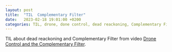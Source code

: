 ```yaml
---
layout: post
title:  "TIL  Complementary Filter"
date:   2023-02-18 19:01:00 +0200
categories: TIL, drone, done control, dead reackoning, Complementary Filter
---
```

TIL about dead reackoning and Complementary Filter from video [Drone Control and the Complementary Filter](https://www.youtube.com/watch?v=whSw42XddsU).

